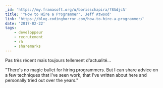 ```yaml
---
_id: 'https://my.framasoft.org/u/borisschapira/?8AdjcA'
title: '"How to Hire a Programmer", Jeff Atwood'
link: 'https://blog.codinghorror.com/how-to-hire-a-programmer/'
date: '2017-02-22'
tags:
    - developpeur
    - recrutement
    - rh
    - sharemarks
---
```


<div class="markdown"><p>Pas très récent mais toujours tellement d'actualité…</p>
<p>&quot;There's no magic bullet for hiring programmers. But I can share advice on a few techniques that I've seen work, that I've written about here and personally tried out over the years.&quot;
</p></div>

